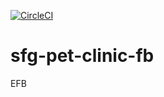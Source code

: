 [![CircleCI](https://circleci.com/gh/efb84/sfg-pet-clinic-fb.svg?style=svg)](https://circleci.com/gh/efb84/sfg-pet-clinic-fb)
# sfg-pet-clinic-fb
EFB